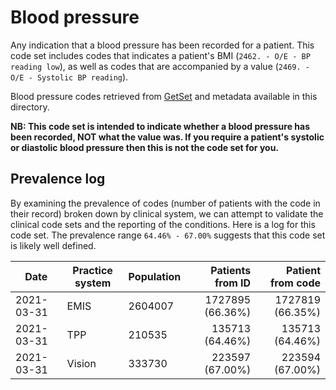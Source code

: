 # Blood pressure

Any indication that a blood pressure has been recorded for a patient. This code set includes codes that indicates a patient's BMI (`2462. - O/E - BP reading low`), as well as codes that are accompanied by a value (`2469. - O/E - Systolic BP reading`).

Blood pressure codes retrieved from [GetSet](https://getset.ga) and metadata available in this directory.

**NB: This code set is intended to indicate whether a blood pressure has been recorded, NOT what the value was. If you require a patient's systolic or diastolic blood pressure then this is not the code set for you.**

## Prevalence log

By examining the prevalence of codes (number of patients with the code in their record) broken down by clinical system, we can attempt to validate the clinical code sets and the reporting of the conditions. Here is a log for this code set. The prevalence range `64.46% - 67.00%` suggests that this code set is likely well defined.

| Date       | Practice system | Population | Patients from ID | Patient from code |
| ---------- | --------------- | ---------- | ---------------: | ----------------: |
| 2021-03-31 | EMIS            | 2604007    | 1727895 (66.36%) |  1727819 (66.35%) |
| 2021-03-31 | TPP             | 210535     |  135713 (64.46%) |   135713 (64.46%) |
| 2021-03-31 | Vision          | 333730     |  223597 (67.00%) |   223594 (67.00%) |
